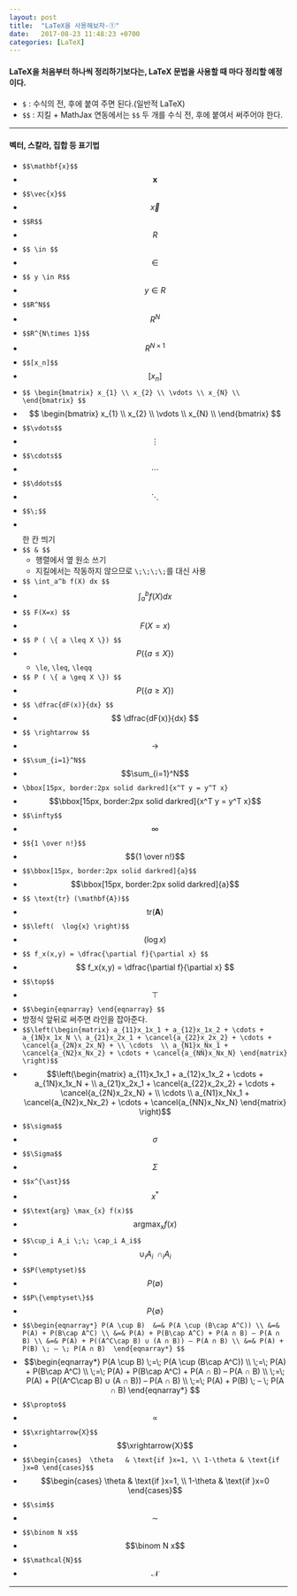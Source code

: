 ```yaml
---
layout: post
title:  "LaTeX을 사용해보자-①"
date:   2017-08-23 11:48:23 +0700
categories: [LaTeX]
---
```


#### LaTeX을 처음부터 하나씩 정리하기보다는, LaTeX 문법을 사용할 때 마다 정리할 예정이다.
- `$` : 수식의 전, 후에 붙여 주면 된다.(일반적 LaTeX)
- `$$` : 지킬 + MathJax 연동에서는 `$$` 두 개를 수식 전, 후에 붙여서 써주어야 한다.

---

#### 벡터, 스칼라, 집합 등 표기법

- `$$\mathbf{x}$$`
- $$\mathbf{x}$$
- `$$\vec{x}$$`
- $$\vec{x}$$
- `$$R$$`
- $$R$$
- `$$ \in $$`
- $$ \in $$
- `$$ y \in R$$`
- $$ y \in R $$
- `$$R^N$$`
- $$R^N$$
- `$$R^{N\times 1}$$`
- $$R^{N\times 1}$$
- `$$[x_n]$$`
- $$[x_n]$$
- `$$ \begin{bmatrix}
x_{1} \\
x_{2} \\
\vdots \\
x_{N} \\
\end{bmatrix}
$$`
- $$ \begin{bmatrix}
x_{1} \\
x_{2} \\
\vdots \\
x_{N} \\
\end{bmatrix}
$$
- `$$\vdots$$`
- $$\vdots$$
- `$$\cdots$$`
- $$\cdots$$
- `$$\ddots$$`
- $$\ddots$$
- `$$\;$$`
- $$\;$$ 한 칸 띄기
- `$$ & $$`
    - 행렬에서 옆 원소 쓰기
    - 지킬에서는 작동하지 않으므로 `\;\;\;\;`를 대신 사용
- `$$ \int_a^b f(X) dx $$`
- $$ \int_a^b f(X) dx $$
- `$$ F(X=x) $$`
- $$ F(X=x) $$
- `$$ P ( \{ a \leq X \}) $$`
- $$ P ( \{ a \leq X \}) $$
    + `\le`, `\leq`, `\leqq`
- `$$ P ( \{ a \geq X \}) $$`
- $$ P ( \{ a \geq X \}) $$
- `$$ \dfrac{dF(x)}{dx} $$`
- $$ \dfrac{dF(x)}{dx} $$
- `$$ \rightarrow $$`
- $$ \rightarrow $$
- `$$\sum_{i=1}^N$$`
- $$\sum_{i=1}^N$$
- `\bbox[15px, border:2px solid darkred]{x^T y = y^T x}`
- $$\bbox[15px, border:2px solid darkred]{x^T y = y^T x}$$
- `$$\infty$$`
- $$\infty$$
- `$${1 \over n!}$$`
- $${1 \over n!}$$
- `$$\bbox[15px, border:2px solid darkred]{a}$$`
- $$\bbox[15px, border:2px solid darkred]{a}$$
- `$$ \text{tr} (\mathbf{A})$$`
- $$ \text{tr} (\mathbf{A})$$
- `$$\left(  \log{x} \right)$$`
- $$\left(  \log{x} \right)$$
- `$$ f_x(x,y) = \dfrac{\partial f}{\partial x} $$`
- $$ f_x(x,y) = \dfrac{\partial f}{\partial x} $$
- `$$\top$$`
- $$\top$$
- `$$\begin{eqnarray} \end{eqnarray} $$`
- 방정식 앞뒤로 써주면 라인을 잡아준다.
- `$$\left(\begin{matrix} a_{11}x_1x_1 + a_{12}x_1x_2 + \cdots + a_{1N}x_1x_N \\ a_{21}x_2x_1 + \cancel{a_{22}x_2x_2} + \cdots + \cancel{a_{2N}x_2x_N} + \\
\cdots  \\ a_{N1}x_Nx_1 + \cancel{a_{N2}x_Nx_2} + \cdots + \cancel{a_{NN}x_Nx_N} \end{matrix} \right)$$`
- $$\left(\begin{matrix} a_{11}x_1x_1 + a_{12}x_1x_2 + \cdots + a_{1N}x_1x_N + \\ a_{21}x_2x_1 + \cancel{a_{22}x_2x_2} + \cdots + \cancel{a_{2N}x_2x_N} + \\
\cdots  \\ a_{N1}x_Nx_1 + \cancel{a_{N2}x_Nx_2} + \cdots + \cancel{a_{NN}x_Nx_N} \end{matrix} \right)$$
- `$$\sigma$$`
- $$\sigma$$
- `$$\Sigma$$`
- $$\Sigma$$
- `$$x^{\ast}$$`
- $$x^{\ast}$$
- `$$\text{arg} \max_{x} f(x)$$`
- $$\text{arg} \max_{x} f(x)$$
- `$$\cup_i A_i \;\; \cap_i A_i$$`
- $$\cup_i A_i \;\; \cap_i A_i$$
- `$$P(\emptyset)$$`
- $$P(\emptyset)$$
- `$$P\{\emptyset\}$$`
- $$P\{\emptyset\}$$
- `$$\begin{eqnarray*}
P(A \cup B) 
&=& P(A \cup (B\cap A^C)) \\
&=& P(A) + P(B\cap A^C) \\
&=& P(A) + P(B\cap A^C) + P(A ∩ B) – P(A ∩ B) \\
&=& P(A) + P((A^C\cap B) ∪ (A ∩ B)) – P(A ∩ B) \\
&=& P(A) + P(B) \; – \; P(A ∩ B) 
\end{eqnarray*} $$`
- $$\begin{eqnarray*} P(A \cup B) \;=\; P(A \cup (B\cap A^C)) \\ \;=\; P(A) + P(B\cap A^C) \\ \;=\; P(A) + P(B\cap A^C) + P(A ∩ B) – P(A ∩ B) \\ \;=\; P(A) + P((A^C\cap B) ∪ (A ∩ B)) – P(A ∩ B) \\ \;=\; P(A) + P(B) \; – \; P(A ∩ B) 
\end{eqnarray*} $$
- `$$\propto$$`
- $$\propto$$
- `$$\xrightarrow{X}$$`
- $$\xrightarrow{X}$$
- `$$\begin{cases} 
\theta   & \text{if }x=1, \\
1-\theta & \text{if }x=0
\end{cases}$$`
- $$\begin{cases} 
\theta   & \text{if }x=1, \\
1-\theta & \text{if }x=0
\end{cases}$$
- `$$\sim$$`
- $$\sim$$
- `$$\binom N x$$`
- $$\binom N x$$
- `$$\mathcal{N}$$`
- $$\mathcal{N}$$

---
